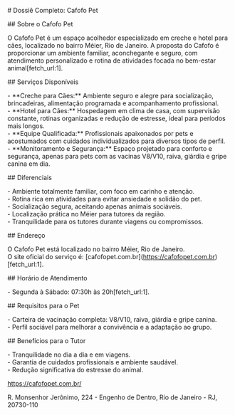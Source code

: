 \# Dossiê Completo: Cafofo Pet

\#\# Sobre o Cafofo Pet

O Cafofo Pet é um espaço acolhedor especializado em creche e hotel para cães, localizado no bairro Méier, Rio de Janeiro. A proposta do Cafofo é proporcionar um ambiente familiar, aconchegante e seguro, com atendimento personalizado e rotina de atividades focada no bem-estar animal\[fetch\_url:1\].

\#\# Serviços Disponíveis

\- \*\*Creche para Cães:\*\* Ambiente seguro e alegre para socialização, brincadeiras, alimentação programada e acompanhamento profissional.  
\- \*\*Hotel para Cães:\*\* Hospedagem em clima de casa, com supervisão constante, rotinas organizadas e redução de estresse, ideal para períodos mais longos.  
\- \*\*Equipe Qualificada:\*\* Profissionais apaixonados por pets e acostumados com cuidados individualizados para diversos tipos de perfil.  
\- \*\*Monitoramento e Segurança:\*\* Espaço projetado para conforto e segurança, apenas para pets com as vacinas V8/V10, raiva, giárdia e gripe canina em dia.

\#\# Diferenciais

\- Ambiente totalmente familiar, com foco em carinho e atenção.  
\- Rotina rica em atividades para evitar ansiedade e solidão do pet.  
\- Socialização segura, aceitando apenas animais sociáveis.  
\- Localização prática no Méier para tutores da região.  
\- Tranquilidade para os tutores durante viagens ou compromissos.

\#\# Endereço

O Cafofo Pet está localizado no bairro Méier, Rio de Janeiro.    
O site oficial do serviço é: \[cafofopet.com.br\](https://cafofopet.com.br)\[fetch\_url:1\].

\#\# Horário de Atendimento

\- Segunda à Sábado: 07:30h às 20h\[fetch\_url:1\].

\#\# Requisitos para o Pet

\- Carteira de vacinação completa: V8/V10, raiva, giárdia e gripe canina.  
\- Perfil sociável para melhorar a convivência e a adaptação ao grupo.

\#\# Benefícios para o Tutor

\- Tranquilidade no dia a dia e em viagens.  
\- Garantia de cuidados profissionais e ambiente saudável.  
\- Redução significativa do estresse do animal.

https://cafofopet.com.br/

R. Monsenhor Jerônimo, 224 \- Engenho de Dentro, Rio de Janeiro \- RJ, 20730-110